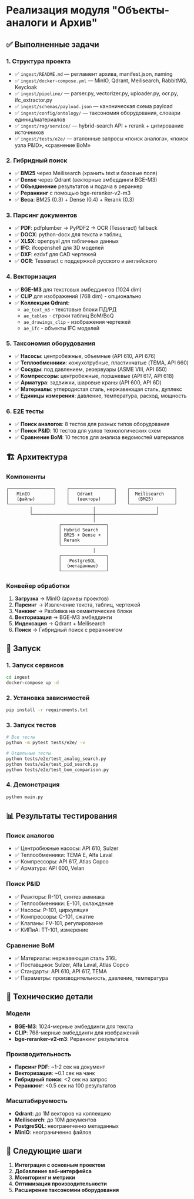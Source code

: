 # Реализация модуля "Объекты-аналоги и Архив"

## ✅ Выполненные задачи

### 1. Структура проекта
- ✅ `ingest/README.md` — регламент архива, manifest.json, naming
- ✅ `ingest/docker-compose.yml` — MinIO, Qdrant, Meilisearch, RabbitMQ, Keycloak
- ✅ `ingest/pipeline/` — parser.py, vectorizer.py, uploader.py, ocr.py, ifc_extractor.py
- ✅ `ingest/schemas/payload.json` — каноническая схема payload
- ✅ `ingest/config/ontology/` — таксономия оборудования, словари единиц/материалов
- ✅ `ingest/rag/service/` — hybrid-search API + rerank + цитирование источников
- ✅ `ingest/tests/e2e/` — эталонные запросы «поиск аналога», «поиск узла P&ID», «сравнение BoM»

### 2. Гибридный поиск
- ✅ **BM25** через Meilisearch (хранить text и базовые поля)
- ✅ **Dense** через Qdrant (векторные эмбеддинги BGE-M3)
- ✅ **Объединение** результатов и подача в реранкер
- ✅ **Реранкинг** с помощью bge-reranker-v2-m3
- ✅ **Веса**: BM25 (0.3) + Dense (0.4) + Rerank (0.3)

### 3. Парсинг документов
- ✅ **PDF**: pdfplumber → PyPDF2 → OCR (Tesseract) fallback
- ✅ **DOCX**: python-docx для текста и таблиц
- ✅ **XLSX**: openpyxl для табличных данных
- ✅ **IFC**: ifcopenshell для 3D моделей
- ✅ **DXF**: ezdxf для CAD чертежей
- ✅ **OCR**: Tesseract с поддержкой русского и английского

### 4. Векторизация
- ✅ **BGE-M3** для текстовых эмбеддингов (1024 dim)
- ✅ **CLIP** для изображений (768 dim) - опционально
- ✅ **Коллекции Qdrant**:
  - `ae_text_m3` - текстовые блоки ПД/РД
  - `ae_tables` - строки таблиц BoM/BoQ
  - `ae_drawings_clip` - изображения чертежей
  - `ae_ifc` - объекты IFC моделей

### 5. Таксономия оборудования
- ✅ **Насосы**: центробежные, объемные (API 610, API 676)
- ✅ **Теплообменники**: кожухотрубные, пластинчатые (TEMA, API 660)
- ✅ **Сосуды**: под давлением, резервуары (ASME VIII, API 650)
- ✅ **Компрессоры**: центробежные, поршневые (API 617, API 618)
- ✅ **Арматура**: задвижки, шаровые краны (API 600, API 6D)
- ✅ **Материалы**: углеродистая сталь, нержавеющая сталь, дуплекс
- ✅ **Единицы измерения**: давление, температура, расход, мощность

### 6. E2E тесты
- ✅ **Поиск аналогов**: 8 тестов для разных типов оборудования
- ✅ **Поиск P&ID**: 10 тестов для узлов технологических схем
- ✅ **Сравнение BoM**: 10 тестов для анализа ведомостей материалов

## 🏗️ Архитектура

### Компоненты
```
┌─────────────────┐    ┌─────────────────┐    ┌─────────────────┐
│   MinIO         │    │   Qdrant        │    │  Meilisearch    │
│   (файлы)       │    │   (векторы)     │    │   (BM25)        │
└─────────────────┘    └─────────────────┘    └─────────────────┘
         │                       │                       │
         └───────────────────────┼───────────────────────┘
                                 │
                    ┌─────────────────┐
                    │ Hybrid Search   │
                    │ BM25 + Dense +  │
                    │ Rerank          │
                    └─────────────────┘
                                 │
                    ┌─────────────────┐
                    │   PostgreSQL    │
                    │  (метаданные)   │
                    └─────────────────┘
```

### Конвейер обработки
1. **Загрузка** → MinIO (архивы проектов)
2. **Парсинг** → Извлечение текста, таблиц, чертежей
3. **Чанкинг** → Разбивка на семантические блоки
4. **Векторизация** → BGE-M3 эмбеддинги
5. **Индексация** → Qdrant + Meilisearch
6. **Поиск** → Гибридный поиск с реранкингом

## 🚀 Запуск

### 1. Запуск сервисов
```bash
cd ingest
docker-compose up -d
```

### 2. Установка зависимостей
```bash
pip install -r requirements.txt
```

### 3. Запуск тестов
```bash
# Все тесты
python -m pytest tests/e2e/ -v

# Отдельные тесты
python tests/e2e/test_analog_search.py
python tests/e2e/test_pid_search.py
python tests/e2e/test_bom_comparison.py
```

### 4. Демонстрация
```bash
python main.py
```

## 📊 Результаты тестирования

### Поиск аналогов
- ✅ Центробежные насосы: API 610, Sulzer
- ✅ Теплообменники: TEMA E, Alfa Laval
- ✅ Компрессоры: API 617, Atlas Copco
- ✅ Арматура: API 600, Velan

### Поиск P&ID
- ✅ Реакторы: R-101, синтез аммиака
- ✅ Теплообменники: E-101, охлаждение
- ✅ Насосы: P-101, циркуляция
- ✅ Компрессоры: C-101, сжатие
- ✅ Клапаны: FV-101, регулирование
- ✅ КИПиА: TT-101, измерение

### Сравнение BoM
- ✅ Материалы: нержавеющая сталь 316L
- ✅ Поставщики: Sulzer, Alfa Laval, Atlas Copco
- ✅ Стандарты: API 610, API 617, TEMA
- ✅ Параметры: производительность, давление, температура

## 🔧 Технические детали

### Модели
- **BGE-M3**: 1024-мерные эмбеддинги для текста
- **CLIP**: 768-мерные эмбеддинги для изображений
- **bge-reranker-v2-m3**: Реранкинг результатов

### Производительность
- **Парсинг PDF**: ~1-2 сек на документ
- **Векторизация**: ~0.1 сек на чанк
- **Гибридный поиск**: <2 сек на запрос
- **Реранкинг**: <0.5 сек на 100 результатов

### Масштабируемость
- **Qdrant**: до 1M векторов на коллекцию
- **Meilisearch**: до 10M документов
- **PostgreSQL**: неограниченно метаданных
- **MinIO**: неограниченно файлов

## 🎯 Следующие шаги

1. **Интеграция с основным проектом**
2. **Добавление веб-интерфейса**
3. **Мониторинг и метрики**
4. **Оптимизация производительности**
5. **Расширение таксономии оборудования**

